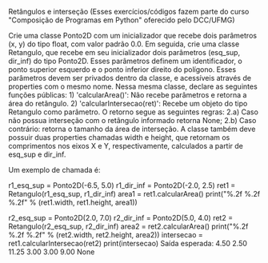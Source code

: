 Retângulos e interseção
(Esses exercícios/códigos fazem parte do curso "Composição de Programas em Python" oferecido pelo DCC/UFMG)

Crie uma classe Ponto2D com um inicializador que recebe dois parâmetros (x, y) do tipo float, com valor padrão 0.0. Em seguida, crie uma classe Retangulo, que recebe em seu inicializador dois parâmetros (esq_sup, dir_inf) do tipo Ponto2D. Esses parâmetros definem um identificador, o ponto superior esquerdo e o ponto inferior direito do polígono. Esses parâmetros devem ser privados dentro da classe, e acessíveis através de properties com o mesmo nome. Nessa mesma classe, declare as seguintes funções públicas: 1) 'calcularArea()': Não recebe parâmetros e retorna a área do retângulo. 2) 'calcularIntersecao(ret)': Recebe um objeto do tipo Retangulo como parâmetro. O retorno segue as seguintes regras: 2.a) Caso não possua interseção com o retângulo informado retorna None; 2.b) Caso contrário: retorna o tamanho da área de interseção. A classe também deve possuir duas properties chamadas width e height, que retornam os comprimentos nos eixos X e Y, respectivamente, calculados a partir de esq_sup e dir_inf.

Um exemplo de chamada é:

r1_esq_sup = Ponto2D(-6.5, 5.0)
r1_dir_inf = Ponto2D(-2.0, 2.5)
ret1 = Retangulo(r1_esq_sup, r1_dir_inf)
area1 = ret1.calcularArea()
print("%.2f %.2f %.2f" % (ret1.width, ret1.height, area1))

r2_esq_sup = Ponto2D(2.0, 7.0)
r2_dir_inf = Ponto2D(5.0, 4.0)
ret2 = Retangulo(r2_esq_sup, r2_dir_inf)
area2 = ret2.calcularArea()
print("%.2f %.2f %.2f" % (ret2.width, ret2.height, area2))
intersecao = ret1.calcularIntersecao(ret2)
print(intersecao) Saída esperada: 4.50 2.50 11.25 3.00 3.00 9.00 None